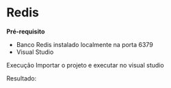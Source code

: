 # Redis

**Pré-requisito**
- Banco Redis instalado localmente na porta 6379
- Visual Studio

Execução
Importar o projeto e executar no visual studio

Resultado: